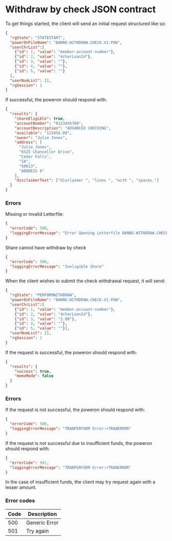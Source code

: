 # Withdraw by check JSON contract

To get things started, the client will send an initial request structured like so:

```json
{
  "rgState": "STATESTART",
  "powerOnFileName": "BANNO.WITHDRAW.CHECK.V1.POW",
  "userChrList":[
    {"id": 1, "value": "member-account-number"},
    {"id": 2, "value": "4charLoanId"},
    {"id": 3, "value": ""},
    {"id": 4, "value": ""},
    {"id": 5, "value": ""}
  ],
  "userNumList": [],
  "rgSession": 1
}
```

If successful, the poweron should respond with:

```json
{
  "results": {
    "shareEligible": true,
    "accountNumber": "0123456789",
    "accountDescription": "ADVANCED CHECKING",
    "available": "123456.00",
    "owner": "Julie Jones",
    "address": [
      "Julie Jones",
      "6525 Chancellor Drive",
      "Cedar Falls",
      "IA",
      "50613",
      "ADDRESS 6"
    ],
    "disclaimerText": ["disclaimer ", "lines ", "with ", "spaces."]
  }
}
```

### Errors

Missing or invalid Letterfile:

```json
{
  "errorCode": 500,
  "loggingErrorMessage": "Error Opening Letterfile BANNO.WITHDRAW.CHECK.V1.CFG: No such file or directory"
}
```

Share cannot have withdraw by check

```json
{
  "errorCode": 500,
  "loggingErrorMessage": "Ineligible Share"
}
```

When the client wishes to submit the check withdrawal request, it will send:

```json
{
  "rgState": "PERFORMWITHDRAW",
  "powerOnFileName": "BANNO.WITHDRAW.CHECK.V1.POW",
  "userChrList":[
    {"id": 1, "value": "member-account-number"},
    {"id": 2, "value": "4charLoanId"},
    {"id": 3, "value": "2.00"},
    {"id": 4, "value": ""},
    {"id": 5, "value": ""}],
  "userNumList": [],
  "rgSession": 1
}
```

If the request is successful, the poweron should respond with:

```json
{
  "results": {
    "success": true,
    "memoMode": false
  }
}
```

### Errors
If the request is not successful, the poweron should respond with:

```json
{
  "errorCode": 500,
  "loggingErrorMessage": "TRANPERFORM Error:+TRANERROR"
}
```

If the request is not successful due to insufficient funds, the poweron should respond with:

```json
{
  "errorCode": 501,
  "loggingErrorMessage": "TRANPERFORM Error:+TRANERROR"
}
```

In the case of insufficient funds, the client may try request again with a lesser amount.

### Error codes
| Code   | Description         |
|--------|---------------------|
| 500    | Generic Error       |
| 501    | Try again           |

